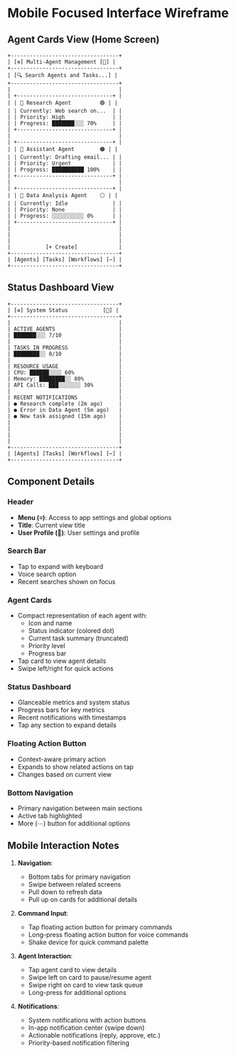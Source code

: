 # Mobile Focused Interface Wireframe

## Agent Cards View (Home Screen)

```
+----------------------------------+
| [≡] Multi-Agent Management [👤] |
+----------------------------------+
| [🔍 Search Agents and Tasks...] |
+----------------------------------+
|                                  |
| +------------------------------+ |
| | 🤖 Research Agent         🟢 | |
| | Currently: Web search on...  | |
| | Priority: High               | |
| | Progress: ███████░░░ 70%     | |
| +------------------------------+ |
|                                  |
| +------------------------------+ |
| | 🤖 Assistant Agent        🟠 | |
| | Currently: Drafting email... | |
| | Priority: Urgent             | |
| | Progress: ██████████ 100%    | |
| +------------------------------+ |
|                                  |
| +------------------------------+ |
| | 🤖 Data Analysis Agent    ⚪ | |
| | Currently: Idle              | |
| | Priority: None               | |
| | Progress: ░░░░░░░░░░ 0%      | |
| +------------------------------+ |
|                                  |
|                                  |
|                                  |
|           [+ Create]             |
+----------------------------------+
| [Agents] [Tasks] [Workflows] [⋯] |
+----------------------------------+
```

## Status Dashboard View

```
+----------------------------------+
| [≡] System Status           [👤] |
+----------------------------------+
|                                  |
| ACTIVE AGENTS                    |
| ███████░░░ 7/10                  |
|                                  |
| TASKS IN PROGRESS                |
| ████████░░ 8/10                  |
|                                  |
| RESOURCE USAGE                   |
| CPU: ██████░░░░ 60%              |
| Memory: ████████░░ 80%           |
| API Calls: ███░░░░░░░ 30%        |
|                                  |
| RECENT NOTIFICATIONS             |
| ● Research complete (2m ago)     |
| ● Error in Data Agent (5m ago)   |
| ● New task assigned (15m ago)    |
|                                  |
|                                  |
|                                  |
|                                  |
+----------------------------------+
| [Agents] [Tasks] [Workflows] [⋯] |
+----------------------------------+
```

## Component Details

### Header
- **Menu (≡)**: Access to app settings and global options
- **Title**: Current view title
- **User Profile (👤)**: User settings and profile

### Search Bar
- Tap to expand with keyboard
- Voice search option
- Recent searches shown on focus

### Agent Cards
- Compact representation of each agent with:
  - Icon and name
  - Status indicator (colored dot)
  - Current task summary (truncated)
  - Priority level
  - Progress bar
- Tap card to view agent details
- Swipe left/right for quick actions

### Status Dashboard
- Glanceable metrics and system status
- Progress bars for key metrics
- Recent notifications with timestamps
- Tap any section to expand details

### Floating Action Button
- Context-aware primary action
- Expands to show related actions on tap
- Changes based on current view

### Bottom Navigation
- Primary navigation between main sections
- Active tab highlighted
- More (⋯) button for additional options

## Mobile Interaction Notes

1. **Navigation**:
   - Bottom tabs for primary navigation
   - Swipe between related screens
   - Pull down to refresh data
   - Pull up on cards for additional details

2. **Command Input**:
   - Tap floating action button for primary commands
   - Long-press floating action button for voice commands
   - Shake device for quick command palette

3. **Agent Interaction**:
   - Tap agent card to view details
   - Swipe left on card to pause/resume agent
   - Swipe right on card to view task queue
   - Long-press for additional options

4. **Notifications**:
   - System notifications with action buttons
   - In-app notification center (swipe down)
   - Actionable notifications (reply, approve, etc.)
   - Priority-based notification filtering


